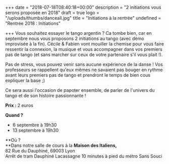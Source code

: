 +++
date = "2018-07-18T08:40:18+00:00"
description = "2 initiations vous serons proposée en 2018"
draft = true
logo = "/uploads/thumbs/danceall.jpg"
title = "Initiations à la rentrée"
undefined = "Rentrée 2018 : Initiations"

+++
Vous souhaitez essayer le tango argentin ? Ca tombe bien, car en septembre nous vous proposons 2 initiations au tango (avec démo improvisée à la fin). Cécile & Fabien vont mouiller la chemise pour vous faire ressentir la connexion, la musique et vous accompagner dans vos premiers pas de tango (et sans marcher sur ceux de votre partenaire s'il vous plait !).

Pas de stress, vous pouvez venir sans aucune expérience de la danse ! Vos professeurs se rappellent qu'eux mêmes ne savaient pas bouger en rythme avant leurs premiers pas de tango et prendront le temps de bien cous expliquer la base   ;)

Ce sera aussi l'occasion de papoter ensemble, de parler de l'univers du tango et de son histoire passionnante !

**Prix :** 2 euros

**Quand ?**   
- 6 septembre à 19h30  
- 13 septembre à 19h30

**Où ?  
**Dans notre salle de cours à la **Maison des Italiens,**  
82 Rue du Dauphiné, 69003 Lyon  
Arrêt de tram Dauphiné Lacassagne 10 minutes à pied du métro Sans Souci